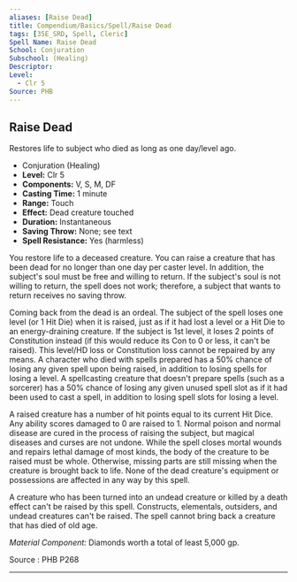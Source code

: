 ```yaml
---
aliases: [Raise Dead]
title: Compendium/Basics/Spell/Raise Dead
tags: [35E_SRD, Spell, Cleric]
Spell Name: Raise Dead
School: Conjuration
Subschool: (Healing)
Descriptor: 
Level:
  - Clr 5
Source: PHB
---
```



## Raise Dead

Restores life to subject who died as long as one day/level ago.

*   Conjuration (Healing)
*   **Level:** Clr 5
*   **Components:** V, S, M, DF
*   **Casting Time:** 1 minute
*   **Range:** Touch
*   **Effect:** Dead creature touched
*   **Duration:** Instantaneous
*   **Saving Throw:** None; see text
*   **Spell Resistance:** Yes (harmless)

<p>You restore life to a deceased creature. You can raise a creature that has been dead for no longer than one day per caster level. In addition, the subject's soul must be free and willing to return. If the subject's soul is not willing to return, the spell does not work; therefore, a subject that wants to return receives no saving throw.</p><p>Coming back from the dead is an ordeal. The subject of the spell loses one level (or 1 Hit Die) when it is raised, just as if it had lost a level or a Hit Die to an energy-draining creature. If the subject is 1st level, it loses 2 points of Constitution instead (if this would reduce its Con to 0 or less, it can't be raised). This level/HD loss or Constitution loss cannot be repaired by any means. A character who died with spells prepared has a 50% chance of losing any given spell upon being raised, in addition to losing spells for losing a level. A spellcasting creature that doesn't prepare spells (such as a sorcerer) has a 50% chance of losing any given unused spell slot as if it had been used to cast a spell, in addition to losing spell slots for losing a level.</p><p>A raised creature has a number of hit points equal to its current Hit Dice. Any ability scores damaged to 0 are raised to 1. Normal poison and normal disease are cured in the process of raising the subject, but magical diseases and curses are not undone. While the spell closes mortal wounds and repairs lethal damage of most kinds, the body of the creature to be raised must be whole. Otherwise, missing parts are still missing when the creature is brought back to life. None of the dead creature's equipment or possessions are affected in any way by this spell.</p><p>A creature who has been turned into an undead creature or killed by a death effect can't be raised by this spell. Constructs, elementals, outsiders, and undead creatures can't be raised. The spell cannot bring back a creature that has died of old age.</p><p><i>Material Component:</i> Diamonds worth a total of least 5,000 gp.</p>

Source : PHB P268

---
